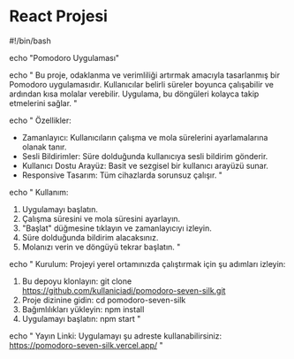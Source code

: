# React Projesi

#!/bin/bash

echo "Pomodoro Uygulaması"

echo "
Bu proje, odaklanma ve verimliliği artırmak amacıyla tasarlanmış bir Pomodoro uygulamasıdır. Kullanıcılar belirli süreler boyunca çalışabilir ve ardından kısa molalar verebilir. Uygulama, bu döngüleri kolayca takip etmelerini sağlar.
"

echo "
Özellikler:
- Zamanlayıcı: Kullanıcıların çalışma ve mola sürelerini ayarlamalarına olanak tanır.
- Sesli Bildirimler: Süre dolduğunda kullanıcıya sesli bildirim gönderir.
- Kullanıcı Dostu Arayüz: Basit ve sezgisel bir kullanıcı arayüzü sunar.
- Responsive Tasarım: Tüm cihazlarda sorunsuz çalışır.
"

echo "
Kullanım:
1. Uygulamayı başlatın.
2. Çalışma süresini ve mola süresini ayarlayın.
3. \"Başlat\" düğmesine tıklayın ve zamanlayıcıyı izleyin.
4. Süre dolduğunda bildirim alacaksınız.
5. Molanızı verin ve döngüyü tekrar başlatın.
"

echo "
Kurulum:
Projeyi yerel ortamınızda çalıştırmak için şu adımları izleyin:

1. Bu depoyu klonlayın:
    git clone https://github.com/kullaniciadi/pomodoro-seven-silk.git
2. Proje dizinine gidin:
    cd pomodoro-seven-silk
3. Bağımlılıkları yükleyin:
    npm install
4. Uygulamayı başlatın:
    npm start
"

echo "
Yayın Linki:
Uygulamayı şu adreste kullanabilirsiniz: https://pomodoro-seven-silk.vercel.app/
"

